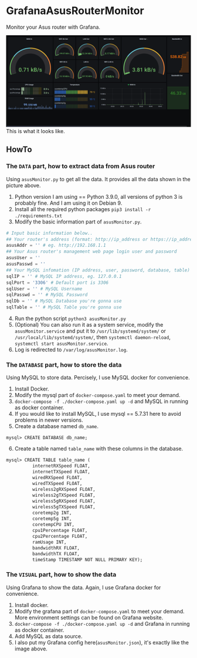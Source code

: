 # GrafanaAsusRouterMonitor
Monitor your Asus router with Grafana.

![](https://github.com/jphilll/AsusRouterMonitor/raw/main/asusMonitor.png)
This is what it looks like.

## HowTo

### The `DATA` part, how to extract data from Asus router
Using `asusMonitor.py` to get all the data. It provides all the data shown in the picture above.

1. Python version I am using == Python 3.9.0, all versions of python 3 is probably fine. And I am using it on Debian 9.
2. Install all the required python packages `pip3 install -r ./requirements.txt`
3. Modify the basic information part of `asusMonitor.py`.

```python
# Input basic information below..
## Your router's address (format: http://ip_address or https://ip_address)
asusAddr = '' # eg. http://192.168.1.1
## Your Asus router's management web page login user and password
asusUser = ''
asusPasswd = ''
## Your MySQL infomation (IP address, user, password, database, table)
sqlIP = '' # MySQL IP address, eg. 127.0.0.1
sqlPort = '3306' # Default port is 3306
sqlUser = '' # MySQL Username
sqlPasswd = '' # MySQL Password
sqlDb = '' # MySQL Database you're gonna use
sqlTable = '' # MySQL Table you're gonna use 
```
4. Run the python script `python3 asusMonitor.py`
5. (Optional) You can also run it as a system service, modify the `asusMonitor.service` and put it to `/usr/lib/systemd/system/` or `/usr/local/lib/systemd/system/`, then `systemctl daemon-reload`, `systemctl start asusMonitor.service`.
6. Log is redirected to `/var/log/asusMonitor.log`.

### The `DATABASE` part, how to store the data
Using MySQL to store data. Percisely, I use MySQL docker for convenience.

1. Install Docker.
2. Modify the mysql part of `docker-compose.yaml` to meet your demand.
3. `docker-compose -f ./docker-compose.yaml up -d` and MySQL in running as docker container.
4. If you would like to install MySQL, I use mysql == 5.7.31 here to avoid problems in newer versions.
5. Create a database named `db_name`.
  ```mysql
  mysql> CREATE DATABASE db_name;
  ```
6. Create a table named `table_name` with these columns in the database.
  ```mysql
  mysql> CREATE TABLE table_name (
            internetRXSpeed FLOAT, 
            internetTXSpeed FLOAT, 
            wiredRXSpeed FLOAT, 
            wiredTXSpeed FLOAT, 
            wireless2gRXSpeed FLOAT, 
            wireless2gTXSpeed FLOAT, 
            wireless5gRXSpeed FLOAT, 
            wireless5gTXSpeed FLOAT, 
            coretemp2g INT, 
            coretemp5g INT, 
            coretempCPU INT, 
            cpu1Percentage FLOAT, 
            cpu2Percentage FLOAT, 
            ramUsage INT, 
            bandwidthRX FLOAT, 
            bandwidthTX FLOAT, 
            timeStamp TIMESTAMP NOT NULL PRIMARY KEY);
  ```

### The `VISUAL` part, how to show the data
Using Grafana to show the data. Again, I use Grafana docker for convenience.

1. Install docker.
2. Modify the grafana part of `docker-compose.yaml` to meet your demand. More environment settings can be found on Grafana website.
3. `docker-compose -f ./docker-compose.yaml up -d` and Grafana in running as docker container.
4. Add MySQL as data source.
5. I also put my Grafana config here(`asusMonitor.json`), it's exactly like the image above.
